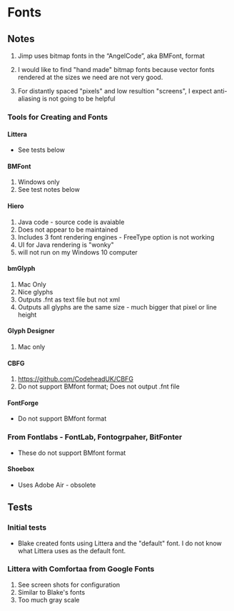 # Fonts

## Notes

1. Jimp uses bitmap fonts in the “AngelCode”, aka BMFont, format

1. I would like to find "hand made" bitmap fonts because vector fonts rendered
at the sizes we need are not very good.

1. For distantly spaced "pixels" and low resultion "screens", I expect anti-aliasing is not going to be helpful

### Tools for Creating and Fonts

#### Littera

* See tests below

#### BMFont

1. Windows only
1. See test notes below

#### Hiero

1. Java code - source code is avaiable
1. Does not appear to be maintained
1. Includes 3 font rendering engines - FreeType option is not working
1. UI for Java rendering is "wonky"
1. will not run on my Windows 10 computer

#### bmGlyph

1. Mac Only
1. Nice glyphs
1. Outputs .fnt as text file but not xml
1. Outputs all glyphs are the same size - much bigger that pixel or line height

#### Glyph Designer

1. Mac only

#### CBFG

1. https://github.com/CodeheadUK/CBFG
1. Do not support BMfont format; Does not output .fnt file

#### FontForge

* Do not support BMfont format

### From Fontlabs - FontLab, Fontogrpaher, BitFonter

* These do not support BMfont format

#### Shoebox

* Uses Adobe Air - obsolete

## Tests

### Initial tests

* Blake created fonts using Littera and the "default" font. I
do not know what Littera uses as the default font.


### Littera with Comfortaa from Google Fonts

1. See screen shots for configuration
1. Similar to Blake's fonts
1. Too much gray scale
